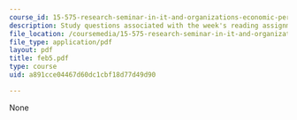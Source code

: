 ```yaml
---
course_id: 15-575-research-seminar-in-it-and-organizations-economic-perspectives-spring-2004
description: Study questions associated with the week's reading assignment.
file_location: /coursemedia/15-575-research-seminar-in-it-and-organizations-economic-perspectives-spring-2004/a891cce04467d60dc1cbf18d77d49d90_feb5.pdf
file_type: application/pdf
layout: pdf
title: feb5.pdf
type: course
uid: a891cce04467d60dc1cbf18d77d49d90

---
```

None